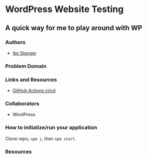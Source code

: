 # WordPress Website Testing

## A quick way for me to play around with WP

### Authors

- [Ike Steoger](https://github.com/IkeSteoger)

### Problem Domain

### Links and Resources

- [GitHub Actions ci/cd](https://github.com/ikesteoger/WordPressTesting/actions)
<!-- - [back-end dev server url]() -->
<!-- - [back-end prod server url]() -->
<!-- - [front-end dev server url]() -->
<!-- - [front-end prod server url]() -->

### Collaborators

- WordPress

### How to initialize/run your application

Clone repo, `npm i`, then `npm start`.

<!-- ### Tests

To run tests, after running `npm i`, run the command `npm test`. -->

<!-- ### Routes -->

### Resources

<!-- - []() -->

<!-- ### UML -->

<!-- ![UML](./assets/UML.png) -->
